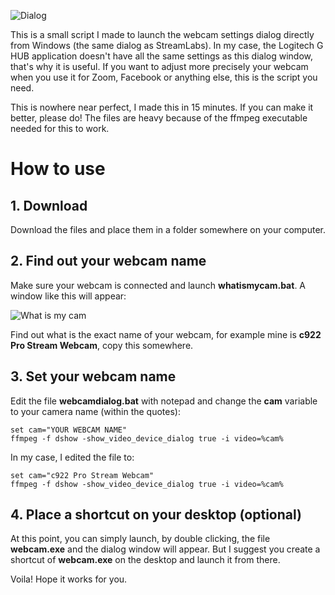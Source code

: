 ![Dialog](readme/dialog.png)

This is a small script I made to launch the webcam settings dialog directly from Windows (the same dialog as StreamLabs). In my case, the Logitech G HUB application doesn't have all the same settings as this dialog window, that's why it is useful. If you want to adjust more precisely your webcam when you use it for Zoom, Facebook or anything else, this is the script you need.

This is nowhere near perfect, I made this in 15 minutes. If you can make it better, please do! The files are heavy because of the ffmpeg executable needed for this to work.

# How to use

## 1. Download

Download the files and place them in a folder somewhere on your computer.

## 2. Find out your webcam name

Make sure your webcam is connected and launch **whatismycam.bat**. A window like this will appear:

![What is my cam](readme/whatismycam.png)

Find out what is the exact name of your webcam, for example mine is **c922 Pro Stream Webcam**, copy this somewhere.

## 3. Set your webcam name

Edit the file **webcamdialog.bat** with notepad and change the **cam** variable to your camera name (within the quotes):

    set cam="YOUR WEBCAM NAME"
    ffmpeg -f dshow -show_video_device_dialog true -i video=%cam%

In my case, I edited the file to:

    set cam="c922 Pro Stream Webcam"
    ffmpeg -f dshow -show_video_device_dialog true -i video=%cam%

## 4. Place a shortcut on your desktop (optional)

At this point, you can simply launch, by double clicking, the file **webcam.exe** and the dialog window will appear. But I suggest you create a shortcut of **webcam.exe** on the desktop and launch it from there.

Voila! Hope it works for you.

